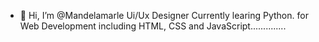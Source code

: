 - 👋 Hi, I’m @Mandelamarle Ui/Ux Designer 
Currently learing Python. for Web Development including HTML, CSS and JavaScript..............

<!---
Mandelamarle/Mandelamarle is a ✨ special ✨ repository because its `README.md` (this file) appears on your GitHub profile.
You can click the Preview link to take a look at your changes..
---->
